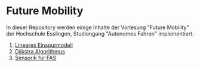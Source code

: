 # Future Mobility

In dieser Repository werden einige Inhalte der Vorlesung "Future Mobility" der Hochschule Esslingen, Studiengang "Autonomes Fahren" implementiert.

1. [Lineares Einspurmodell](Lineares-Einspurmodell.ipynb)
2. [Dijkstra Algorithmus](Dijkstra-Algorithmus.ipynb)
3. [Sensorik für FAS](Sensorik.md)
